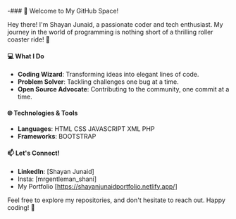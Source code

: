 -### 🚀 Welcome to My GitHub Space!

Hey there! I'm Shayan Junaid, a passionate coder and tech enthusiast. My journey in the world of programming is nothing short of a thrilling roller coaster ride! 🎢

#### 💻 What I Do

- **Coding Wizard**: Transforming ideas into elegant lines of code.
- **Problem Solver**: Tackling challenges one bug at a time.
- **Open Source Advocate**: Contributing to the community, one commit at a time.

#### 🌐 Technologies & Tools

- **Languages**: HTML CSS JAVASCRIPT XML PHP
- **Frameworks**: BOOTSTRAP


#### 📫 Let's Connect!

- **LinkedIn**: [Shayan Junaid]
- Insta: [mrgentleman_shani]
- My Portfolio [https://shayanjunaidportfolio.netlify.app/]

Feel free to explore my repositories, and don't hesitate to reach out. Happy coding! 🚀
